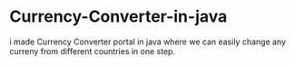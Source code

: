 # Currency-Converter-in-java
i made Currency Converter portal in java where we can easily change any curreny from different countries in one step.
